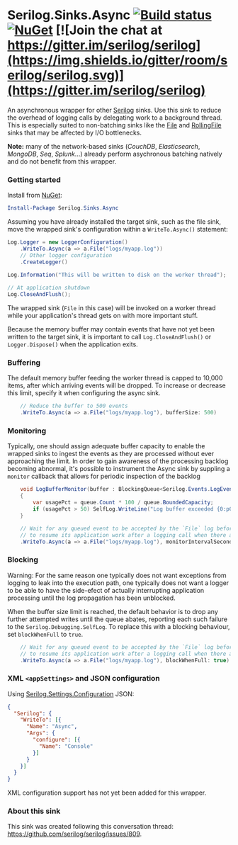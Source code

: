 # Serilog.Sinks.Async [![Build status](https://ci.appveyor.com/api/projects/status/gvk0wl7aows14spn?svg=true)](https://ci.appveyor.com/project/serilog/serilog-sinks-async) [![NuGet](https://img.shields.io/nuget/v/Serilog.Sinks.Async.svg)](https://www.nuget.org/packages/Serilog.Sinks.Async) [![Join the chat at https://gitter.im/serilog/serilog](https://img.shields.io/gitter/room/serilog/serilog.svg)](https://gitter.im/serilog/serilog)

An asynchronous wrapper for other [Serilog](https://serilog.net) sinks. Use this sink to reduce the overhead of logging calls by delegating work to a background thread. This is especially suited to non-batching sinks like the [File](https://github.com/serilog/serilog-sinks-file) and [RollingFile](https://github.com/serilog/serilog-sinks-rollingfile) sinks that may be affected by I/O bottlenecks.

**Note:** many of the network-based sinks (_CouchDB_, _Elasticsearch_, _MongoDB_, _Seq_, _Splunk_...) already perform asychronous batching natively and do not benefit from this wrapper.

### Getting started

Install from [NuGet](https://nuget.org/packages/serilog.sinks.async):

```powershell
Install-Package Serilog.Sinks.Async
```

Assuming you have already installed the target sink, such as the file sink, move the wrapped sink's configuration within a `WriteTo.Async()` statement:

```csharp
Log.Logger = new LoggerConfiguration()
    .WriteTo.Async(a => a.File("logs/myapp.log"))
    // Other logger configuration
    .CreateLogger()
    
Log.Information("This will be written to disk on the worker thread");

// At application shutdown
Log.CloseAndFlush();
```

The wrapped sink (`File` in this case) will be invoked on a worker thread while your application's thread gets on with more important stuff.

Because the memory buffer may contain events that have not yet been written to the target sink, it is important to call `Log.CloseAndFlush()` or `Logger.Dispose()` when the application exits.

### Buffering

The default memory buffer feeding the worker thread is capped to 10,000 items, after which arriving events will be dropped. To increase or decrease this limit, specify it when configuring the async sink.

```csharp
    // Reduce the buffer to 500 events
    .WriteTo.Async(a => a.File("logs/myapp.log"), bufferSize: 500)
```

### Monitoring

Typically, one should assign adequate buffer capacity to enable the wrapped sinks to ingest the events as they are processed without ever approaching the limit. In order to gain awareness of the processing backlog becoming abnormal, it's possible to instrument the Async sink by suppling a `monitor` callback that allows for periodic inspection of the backlog

```csharp
    void LogBufferMonitor(buffer : BlockingQueue<Serilog.Events.LogEvent> queue)
    {
        var usagePct = queue.Count * 100 / queue.BoundedCapacity;
        if (usagePct > 50) SelfLog.WriteLine("Log buffer exceeded {0:p0} usage (limit: {1})", usage, queue.BoundedCapacity);
    }

    // Wait for any queued event to be accepted by the `File` log before allowing the calling thread
    // to resume its application work after a logging call when there are 10,000 LogEvents waiting
    .WriteTo.Async(a => a.File("logs/myapp.log"), monitorIntervalSeconds: 60, monitor: LogBufferMonitor)
```

### Blocking

Warning: For the same reason one typically does not want exceptions from logging to leak into the execution path, one typically does not want a logger to be able to have the side-efect of actually interrupting application processing until the log propagation has been unblocked.

When the buffer size limit is reached, the default behavior is to drop any further attempted writes until the queue abates, reporting each such failure to the `Serilog.Debugging.SelfLog`. To replace this with a blocking behaviour, set `blockWhenFull` to `true`.

```csharp
    // Wait for any queued event to be accepted by the `File` log before allowing the calling thread
    // to resume its application work after a logging call when there are 10,000 LogEvents waiting
    .WriteTo.Async(a => a.File("logs/myapp.log"), blockWhenFull: true)
```

### XML `<appSettings>` and JSON configuration

Using [Serilog.Settings.Configuration](https://github.com/serilog/serilog-settings-configuration) JSON:

```json
{
  "Serilog": {
    "WriteTo": [{
      "Name": "Async",
      "Args": {
        "configure": [{
          "Name": "Console"
        }]
      }
    }]
  }
}
```

XML configuration support has not yet been added for this wrapper.

### About this sink

This sink was created following this conversation thread: https://github.com/serilog/serilog/issues/809.
